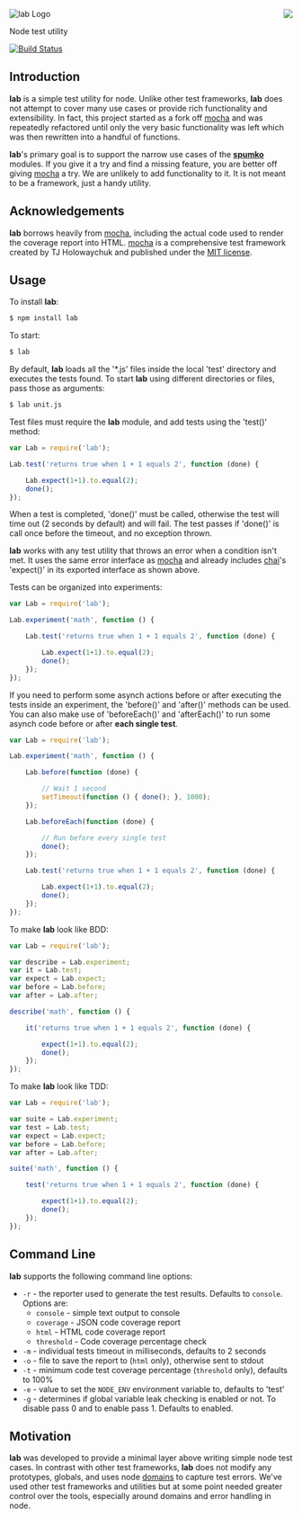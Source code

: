 <a href="https://github.com/spumko"><img src="https://raw.github.com/spumko/spumko/master/images/from.png" align="right" /></a>
![lab Logo](https://raw.github.com/spumko/lab/master/images/lab.png)

Node test utility

[![Build Status](https://secure.travis-ci.org/spumko/lab.png)](http://travis-ci.org/spumko/lab)


## Introduction

**lab** is a simple test utility for node. Unlike other test frameworks, **lab** does not attempt to cover many use cases or provide
rich functionality and extensibility. In fact, this project started as a fork off [mocha](http://visionmedia.github.com/mocha/) and was
repeatedly refactored until only the very basic functionality was left which was then rewritten into a handful of functions.

**lab**'s primary goal is to support the narrow use cases of the [**spumko**](https://github.com/spumko) modules. If you give it a try
and find a missing feature, you are better off giving [mocha](http://visionmedia.github.com/mocha/) a try. We are unlikely to add
functionality to it. It is not meant to be a framework, just a handy utility.

## Acknowledgements

**lab** borrows heavily from [mocha](http://visionmedia.github.com/mocha/), including the actual code used to render the coverage report
into HTML. [mocha](http://visionmedia.github.com/mocha/) is a comprehensive test framework created by TJ Holowaychuk and published under the
[MIT license](https://github.com/visionmedia/mocha/blob/master/LICENSE).

## Usage

To install **lab**:

```bash
$ npm install lab
```

To start:
```bash
$ lab
```

By default, **lab** loads all the '*.js' files inside the local 'test' directory and executes the tests found. To start **lab** using
different directories or files, pass those as arguments:
```bash
$ lab unit.js
```

Test files must require the **lab** module, and add tests using the 'test()' method:
```javascript
var Lab = require('lab');

Lab.test('returns true when 1 + 1 equals 2', function (done) {

    Lab.expect(1+1).to.equal(2);
    done();
});
```

When a test is completed, 'done()' must be called, otherwise the test will time out (2 seconds by default) and will fail.
The test passes if 'done()' is call once before the timeout, and no exception thrown.

**lab** works with any test utility that throws an error when a condition isn't met. It uses the same error interface as
[mocha](http://visionmedia.github.com/mocha/) and already includes [chai](http://chaijs.com/)'s 'expect()' in its exported
interface as shown above.

Tests can be organized into experiments:
```javascript
var Lab = require('lab');

Lab.experiment('math', function () {

    Lab.test('returns true when 1 + 1 equals 2', function (done) {

        Lab.expect(1+1).to.equal(2);
        done();
    });
});
```

If you need to perform some asynch actions before or after executing the tests inside an experiment, the 'before()' and
'after()' methods can be used. You can also make use of 'beforeEach()' and 'afterEach()' to run some asynch code before or after **each single test**.
```javascript
var Lab = require('lab');

Lab.experiment('math', function () {

    Lab.before(function (done) {

        // Wait 1 second
        setTimeout(function () { done(); }, 1000);
    });

    Lab.beforeEach(function (done) {

        // Run before every single test
        done();
    });

    Lab.test('returns true when 1 + 1 equals 2', function (done) {

        Lab.expect(1+1).to.equal(2);
        done();
    });
});
```

To make **lab** look like BDD:
```javascript
var Lab = require('lab');

var describe = Lab.experiment;
var it = Lab.test;
var expect = Lab.expect;
var before = Lab.before;
var after = Lab.after;

describe('math', function () {

    it('returns true when 1 + 1 equals 2', function (done) {

        expect(1+1).to.equal(2);
        done();
    });
});
```

To make **lab** look like TDD:
```javascript
var Lab = require('lab');

var suite = Lab.experiment;
var test = Lab.test;
var expect = Lab.expect;
var before = Lab.before;
var after = Lab.after;

suite('math', function () {

    test('returns true when 1 + 1 equals 2', function (done) {

        expect(1+1).to.equal(2);
        done();
    });
});
```

## Command Line

**lab** supports the following command line options:
- `-r` - the reporter used to generate the test results. Defaults to `console`. Options are:
    - `console` - simple text output to console
    - `coverage` - JSON code coverage report
    - `html` - HTML code coverage report
    - `threshold` - Code coverage percentage check
- `-m` - individual tests timeout in milliseconds, defaults to 2 seconds
- `-o` - file to save the report to (`html` only), otherwise sent to stdout
- `-t` - minimum code test coverage percentage (`threshold` only), defaults to 100%
- `-e` - value to set the `NODE_ENV` environment variable to, defaults to 'test'
- `-g` - determines if global variable leak checking is enabled or not.  To disable pass 0 and to enable pass 1.  Defaults to enabled.

## Motivation

**lab** was developed to provide a minimal layer above writing simple node test cases. In contrast with other
test frameworks, **lab** does not modify any prototypes, globals, and uses node
[domains](http://nodejs.org/api/domain.html) to capture test errors. We've used other test frameworks and utilities
but at some point needed greater control over the tools, especially around domains and error handling in node.

